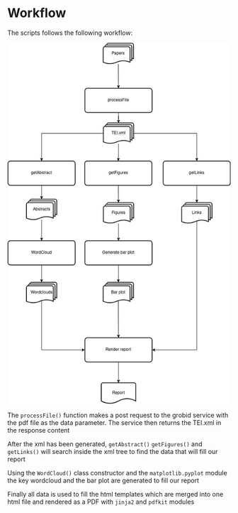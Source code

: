 # Workflow

The scripts follows the following workflow:

![Workflow](Workflow.jpg)

The `processFile()` function makes a post request to the grobid service with the pdf file as the data parameter. The service then returns the TEI.xml in the response content

After the xml has been generated, `getAbstract()` `getFigures()` and `getLinks()` will search inside the xml tree to find the data that will fill our report

Using the `WordCloud()` class constructor and the `matplotlib.pyplot` module the key wordcloud and the bar plot are generated to fill our report

Finally all data is used to fill the html templates which are merged into one html file and rendered as a PDF with `jinja2` and `pdfkit` modules